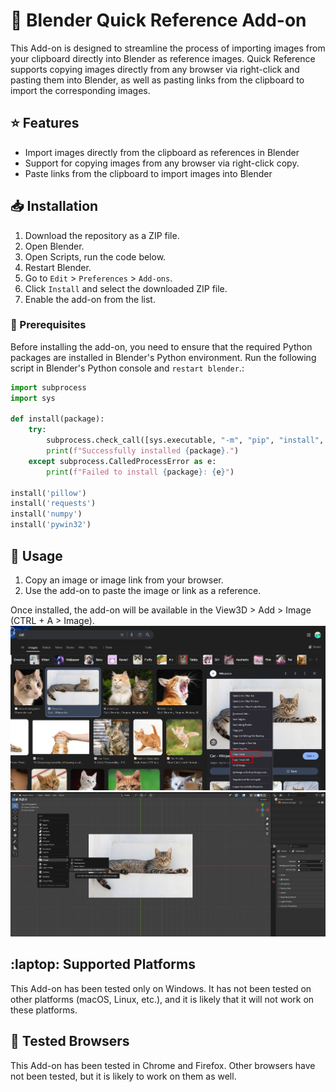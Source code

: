 # :link: Blender Quick Reference Add-on

This Add-on is designed to streamline the process of importing images from your clipboard directly into Blender as reference images. Quick Reference supports copying images directly from any browser via right-click and pasting them into Blender, as well as pasting links from the clipboard to import the corresponding images.

## :star: Features

- Import images directly from the clipboard as references in Blender
- Support for copying images from any browser via right-click copy.
- Paste links from the clipboard to import images into Blender

## :inbox_tray: Installation

1. Download the repository as a ZIP file.
2. Open Blender.
3. Open Scripts, run the code below.
4. Restart Blender.
5. Go to `Edit` > `Preferences` > `Add-ons`.
6. Click `Install` and select the downloaded ZIP file.
7. Enable the add-on from the list.

### :memo: Prerequisites

Before installing the add-on, you need to ensure that the required Python packages are installed in Blender's Python environment. Run the following script in Blender's Python console and `restart blender`.:

```python
import subprocess
import sys

def install(package):
    try:
        subprocess.check_call([sys.executable, "-m", "pip", "install", package])
        print(f"Successfully installed {package}.")
    except subprocess.CalledProcessError as e:
        print(f"Failed to install {package}: {e}")

install('pillow')
install('requests')
install('numpy')
install('pywin32')
```

## :rocket: Usage

1. Copy an image or image link from your browser.
3. Use the add-on to paste the image or link as a reference.

Once installed, the add-on will be available in the View3D > Add > Image (CTRL + A > Image).
![Screenshot](https://github.com/sinanuygunn/blender_quick_reference/blob/main/screenshots/Screenshot.png)
![Screenshot2](https://github.com/sinanuygunn/blender_quick_reference/blob/main/screenshots/Screenshotcat2.png)

## :laptop: Supported Platforms

This Add-on has been tested only on Windows. It has not been tested on other platforms (macOS, Linux, etc.), and it is likely that it will not work on these platforms.

## :jigsaw: Tested Browsers

This Add-on has been tested in Chrome and Firefox. Other browsers have not been tested, but it is likely to work on them as well.



